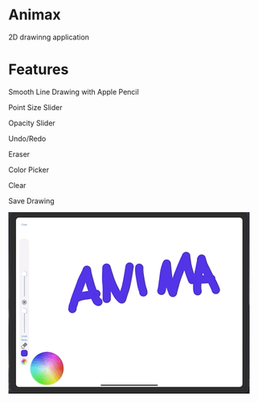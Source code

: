 # Animax
2D drawinng application
# Features
Smooth Line Drawing with Apple Pencil

Point Size Slider

Opacity Slider

Undo/Redo

Eraser

Color Picker

Clear

Save Drawing


![](AnimaxSimulator.gif)
